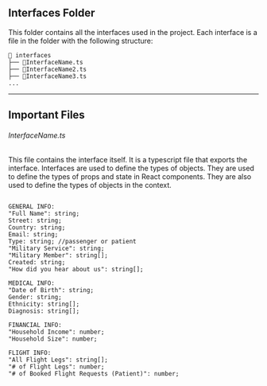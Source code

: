 ## Interfaces Folder

This folder contains all the interfaces used in the project. Each interface is a file in the folder with the following structure:

```
📁 interfaces
├── 📄InterfaceName.ts
├── 📄InterfaceName2.ts
├── 📄InterfaceName3.ts
...
```

---

## Important Files

###### InterfaceName.ts

This file contains the interface itself. It is a typescript file that exports the interface. Interfaces are used to define the types of objects. They are used to define the types of props and state in React components. They are also used to define the types of objects in the context.

```

GENERAL INFO:
"Full Name": string;
Street: string;
Country: string;
Email: string;
Type: string; //passenger or patient
"Military Service": string;
"Military Member": string[];
Created: string;
"How did you hear about us": string[];

MEDICAL INFO:
"Date of Birth": string;
Gender: string;
Ethnicity: string[];
Diagnosis: string[];

FINANCIAL INFO:
"Household Income": number;
"Household Size": number;

FLIGHT INFO:
"All Flight Legs": string[];
"# of Flight Legs": number;
"# of Booked Flight Requests (Patient)": number;
```
